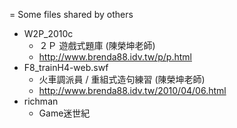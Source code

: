= Some files shared by others
- W2P_2010c
  - ２Ｐ 遊戲式題庫 (陳榮坤老師)
  - http://www.brenda88.idv.tw/p/p.html
- F8_trainH4-web.swf
  - 火車調派員 / 重組式造句練習 (陳榮坤老師)
  - http://www.brenda88.idv.tw/2010/04/06.html
- richman
  - Game迷世紀
